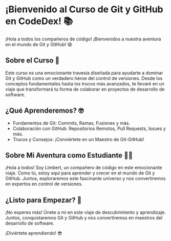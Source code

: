 # ¡Bienvenido al Curso de Git y GitHub en CodeDex! 📚

¡Hola a todos los compañeros de código! ¡Bienvenidos a nuestra aventura en el mundo de Git y GitHub! 😄

## Sobre el Curso 📘

Este curso es una emocionante travesía diseñada para ayudarte a dominar Git y GitHub como un verdadero héroe del control de versiones. Desde los conceptos fundamentales hasta los trucos más avanzados, te llevaré en un viaje que transformará tu forma de colaborar en proyectos de desarrollo de software.

## ¿Qué Aprenderemos? 🤓

- Fundamentos de Git: Commits, Ramas, Fusiones y más.
- Colaboración con GitHub: Repositorios Remotos, Pull Requests, Issues y más.
- Trucos y Consejos: ¡Conviértete en un Maestro de Git-GitHub!

## Sobre Mi Aventura como Estudiante 👨‍🎓

¡Hola a todos! Soy Limbert, un compañero de código en este emocionante viaje. Como tú, estoy aquí para aprender y crecer en el mundo de Git y GitHub. Juntos, exploraremos este fascinante universo y nos convertiremos en expertos en control de versiones.

## ¿Listo para Empezar? 🚀

¡No esperes más! Únete a mí en este viaje de descubrimiento y aprendizaje. Juntos, conquistaremos Git y GitHub y nos convertiremos en maestros del desarrollo de software.

¡Diviértete aprendiendo! 😎